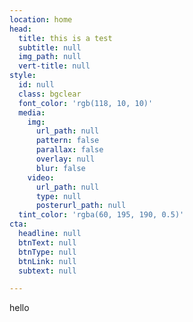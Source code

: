 ```yaml
---
location: home
head:
  title: this is a test
  subtitle: null
  img_path: null
  vert-title: null
style:
  id: null
  class: bgclear
  font_color: 'rgb(118, 10, 10)'
  media:
    img:
      url_path: null
      pattern: false
      parallax: false
      overlay: null
      blur: false
    video:
      url_path: null
      type: null
      posterurl_path: null
  tint_color: 'rgba(60, 195, 190, 0.5)'
cta:
  headline: null
  btnText: null
  btnType: null
  btnLink: null
  subtext: null

---
```



<p>hello</p>


